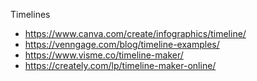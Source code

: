 Timelines

- https://www.canva.com/create/infographics/timeline/
- https://venngage.com/blog/timeline-examples/
- https://www.visme.co/timeline-maker/
- https://creately.com/lp/timeline-maker-online/
